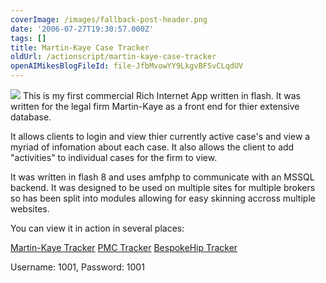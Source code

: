 ```yaml
---
coverImage: /images/fallback-post-header.png
date: '2006-07-27T19:30:57.000Z'
tags: []
title: Martin-Kaye Case Tracker
oldUrl: /actionscript/martin-kaye-case-tracker
openAIMikesBlogFileId: file-JfbMvowYY9LkgvBFSvCLqdUV
---
```


![](/wp-content/uploads/Image/ecase.gif)
This is my first commercial Rich Internet App written in flash. It was written for the legal firm Martin-Kaye as a front end for thier extensive database.

<!-- more -->

It allows clients to login and view thier currently active case's and view a myriad of infomation about each case. It also allows the client to add "activities" to individual cases for the firm to view.

It was written in flash 8 and uses amfphp to communicate with an MSSQL backend. It was designed to be used on multiple sites for multiple brokers so has been split into modules allowing for easy skinning accross multiple websites.

You can view it in action in several places:

[Martin-Kaye Tracker](https://live.martinkaye.co.uk/eCase/eCase.html)
[PMC Tracker](https://live.martinkaye.co.uk/BrokerSites/PMC/WebTrack.htm)
[BespokeHip Tracker](https://www.bespokehipcompany.co.uk/casetracker.html)

Username: 1001, Password: 1001
